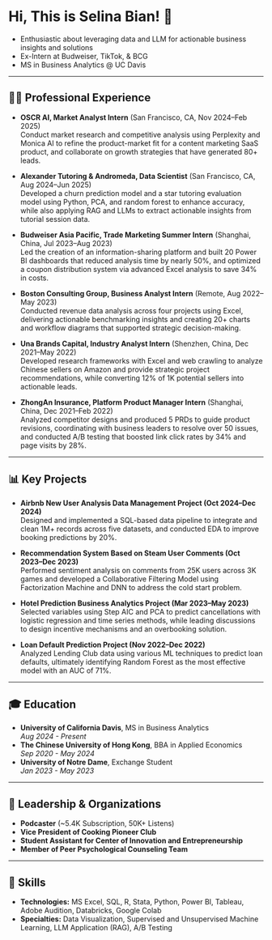 # Hi, This is Selina Bian! 👋  
- Enthusiastic about leveraging data and LLM for actionable business insights and solutions
- Ex-Intern at Budweiser, TikTok, & BCG
- MS in Business Analytics @ UC Davis

---

## 🧑‍💼 Professional Experience  

- **OSCR AI, Market Analyst Intern** (San Francisco, CA, Nov 2024–Feb 2025)  
  Conduct market research and competitive analysis using Perplexity and Monica AI to refine the product-market fit for a content marketing SaaS product, and collaborate on growth strategies that have generated 80+ leads.

- **Alexander Tutoring & Andromeda, Data Scientist** (San Francisco, CA, Aug 2024–Jun 2025)  
  Developed a churn prediction model and a star tutoring evaluation model using Python, PCA, and random forest to enhance accuracy, while also applying RAG and LLMs to extract actionable insights from tutorial session data.

- **Budweiser Asia Pacific, Trade Marketing Summer Intern** (Shanghai, China, Jul 2023–Aug 2023)  
  Led the creation of an information-sharing platform and built 20 Power BI dashboards that reduced analysis time by nearly 50%, and optimized a coupon distribution system via advanced Excel analysis to save 34% in costs.

- **Boston Consulting Group, Business Analyst Intern** (Remote, Aug 2022–May 2023)  
  Conducted revenue data analysis across four projects using Excel, delivering actionable benchmarking insights and creating 20+ charts and workflow diagrams that supported strategic decision-making.

- **Una Brands Capital, Industry Analyst Intern** (Shenzhen, China, Dec 2021–May 2022)  
  Developed research frameworks with Excel and web crawling to analyze Chinese sellers on Amazon and provide strategic project recommendations, while converting 12% of 1K potential sellers into actionable leads.

- **ZhongAn Insurance, Platform Product Manager Intern** (Shanghai, China, Dec 2021–Feb 2022)  
  Analyzed competitor designs and produced 5 PRDs to guide product revisions, coordinating with business leaders to resolve over 50 issues, and conducted A/B testing that boosted link click rates by 34% and page visits by 28%.
  

---

## 📊 Key Projects  

- **Airbnb New User Analysis Data Management Project (Oct 2024–Dec 2024)**  
  Designed and implemented a SQL-based data pipeline to integrate and clean 1M+ records across five datasets, and conducted EDA to improve booking predictions by 20%.

- **Recommendation System Based on Steam User Comments (Oct 2023–Dec 2023)**  
  Performed sentiment analysis on comments from 25K users across 3K games and developed a Collaborative Filtering Model using Factorization Machine and DNN to address the cold start problem.

- **Hotel Prediction Business Analytics Project (Mar 2023–May 2023)**  
  Selected variables using Step AIC and PCA to predict cancellations with logistic regression and time series methods, while leading discussions to design incentive mechanisms and an overbooking solution.

- **Loan Default Prediction Project (Nov 2022–Dec 2022)**  
  Analyzed Lending Club data using various ML techniques to predict loan defaults, ultimately identifying Random Forest as the most effective model with an AUC of 71%.


---

## 🎓 Education  
- **University of California Davis**, MS in Business Analytics  
  *Aug 2024 - Present*  
- **The Chinese University of Hong Kong**, BBA in Applied Economics  
  *Sep 2020 - May 2024*  
- **University of Notre Dame**, Exchange Student  
  *Jan 2023 - May 2023*  

---

## 🏉 Leadership & Organizations  
- **Podcaster** (~5.4K Subscription, 50K+ Listens)  
- **Vice President of Cooking Pioneer Club**  
- **Student Assistant for Center of Innovation and Entrepreneurship**  
- **Member of Peer Psychological Counseling Team**  

---

## 💼 Skills  
- **Technologies:** MS Excel, SQL, R, Stata, Python, Power BI, Tableau, Adobe Audition, Databricks, Google Colab  
- **Specialties:** Data Visualization, Supervised and Unsupervised Machine Learning, LLM Application (RAG), A/B Testing  

